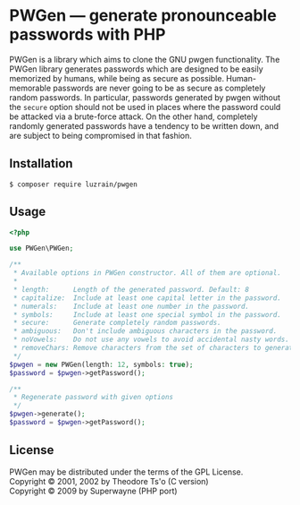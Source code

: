 # PWGen — generate pronounceable passwords with PHP

PWGen is a library which aims to clone the GNU pwgen functionality.
The PWGen library generates passwords which are designed to be easily memorized by humans, while being as secure as possible.
Human-memorable passwords are never going to be as secure as completely random passwords.
In particular, passwords generated by pwgen without the `secure` option should not be used in places where the password  could be attacked via a brute-force attack.
On the other hand, completely randomly generated passwords have a tendency to be written down, and are subject to being compromised in that fashion.

## Installation

```
$ composer require luzrain/pwgen
```

## Usage

```php
<?php

use PWGen\PWGen;

/**
 * Available options in PWGen constructor. All of them are optional.
 *
 * length:      Length of the generated password. Default: 8
 * capitalize:  Include at least one capital letter in the password.
 * numerals:    Include at least one number in the password.
 * symbols:     Include at least one special symbol in the password.
 * secure:      Generate completely random passwords.
 * ambiguous:   Don't include ambiguous characters in the password.
 * noVowels:    Do not use any vowels to avoid accidental nasty words.
 * removeChars: Remove characters from the set of characters to generate passwords.
 */
$pwgen = new PWGen(length: 12, symbols: true);
$password = $pwgen->getPassword();

/**
 * Regenerate password with given options
 */
$pwgen->generate();
$password = $pwgen->getPassword();
```

## License

PWGen may be distributed under the terms of the GPL License.  
Copyright © 2001, 2002 by Theodore Ts'o (C version)  
Copyright © 2009 by Superwayne (PHP port)  
